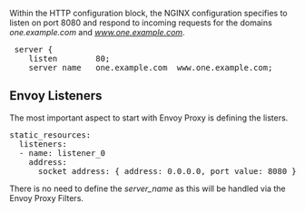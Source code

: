 Within the HTTP configuration block, the NGINX configuration specifies to listen on port 8080 and respond to incoming requests for the domains _one.example.com_ and _www.one.example.com_.

<pre>
 server {
    listen        80;
    server_name   one.example.com  www.one.example.com;
</pre>


## Envoy Listeners

The most important aspect to start with Envoy Proxy is defining the listers.

<pre data-filename="envoy.yaml">
static_resources:
  listeners:
  - name: listener_0
    address:
      socket_address: { address: 0.0.0.0, port_value: 8080 }
</pre>

There is no need to define the *server_name* as this will be handled via the Envoy Proxy Filters.